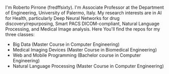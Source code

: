 I'm Roberto Pirrone (fredffsixty). I'm Associate Professor at the Department of Engineering, University of Palermo, Italy. My research interests 
are in AI for Health, particularly Deep Neural Networks for drug discovery/repurposing, Smart PACS DICOM-compliant, Natural Language Processing, 
and Medical Image analysis.
Here You'll find the repos for my three classes:

- Big Data (Master Course in Computer Engineering)
- Medical Imaging Devices (Master Course in Biomedical Engineering)
- Web and Mobile Programming (Bachelor course in Computer Engineering)
- Natural Language Processing (Master Course in Computer Engineering)

<!---
fredffsixty/fredffsixty is a ✨ special ✨ repository because its `README.md` (this file) appears on your GitHub profile.
You can click the Preview link to take a look at your changes.
--->
